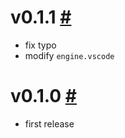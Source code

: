 # v0.1.1 [#](https://github.com/idleberg/vscode-extension-api/releases/tag/0.1.1)

- fix typo
- modify `engine.vscode`

# v0.1.0 [#](https://github.com/idleberg/vscode-extension-api/releases/tag/0.1.0)

- first release
